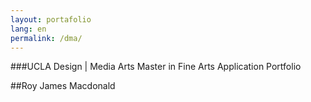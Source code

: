 ```yaml
---
layout: portafolio
lang: en
permalink: /dma/
---
```

###UCLA  Design | Media Arts Master in Fine Arts Application Portfolio

##Roy James Macdonald
